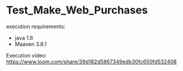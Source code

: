 # Test_Make_Web_Purchases

execution requirements:
* java 1.8
* Maaven 3.8.1


Execution video:
https://www.loom.com/share/39d182d5867349edb30fc650fd532408
